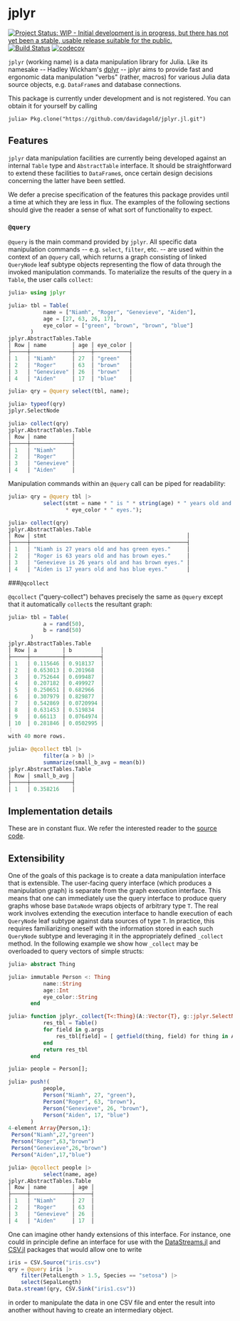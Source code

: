 # jplyr

[![Project Status: WIP - Initial development is in progress, but there has not yet been a stable, usable release suitable for the public.](http://www.repostatus.org/badges/latest/wip.svg)](http://www.repostatus.org/#wip) [![Build Status](https://travis-ci.org/davidagold/jplyr.jl.svg?branch=master)](https://travis-ci.org/davidagold/jplyr.jl)
[![codecov](https://codecov.io/gh/davidagold/jplyr.jl/branch/master/graph/badge.svg)](https://codecov.io/gh/davidagold/jplyr.jl)


`jplyr` (working name) is a data manipulation library for Julia. Like its namesake -- Hadley Wickham's [dplyr](https://github.com/hadley/dplyr) -- jplyr aims to provide fast and ergonomic data manipulation "verbs" (rather, macros) for various Julia data source objects, e.g. `DataFrame`s and database connections.

This package is currently under development and is not registered. You can obtain it for yourself by calling
```
julia> Pkg.clone("https://github.com/davidagold/jplyr.jl.git")
```

## Features

`jplyr` data manipulation facilities are currently being developed against an internal `Table` type and `AbstractTable` interface. It should be straightforward to extend these facilities to `DataFrame`s, once certain design decisions concerning the latter have been settled.

We defer a precise specification of the features this package provides until a time at which they are less in flux. The examples of the following sections should give the reader a sense of what sort of functionality to expect.

### `@query`

`@query` is the main command provided by `jplyr`. All specific data manipulation commands -- e.g. `select`, `filter`, etc. -- are used within the context of an `@query` call, which returns a graph consisting of linked `QueryNode` leaf subtype objects representing the flow of data through the invoked manipulation commands. To materialize the results of the query in a `Table`, the user calls `collect`:

```julia
julia> using jplyr

julia> tbl = Table(
           name = ["Niamh", "Roger", "Genevieve", "Aiden"],
           age = [27, 63, 26, 17],
           eye_color = ["green", "brown", "brown", "blue"]
       )
jplyr.AbstractTables.Table
│ Row │ name        │ age │ eye_color │
├─────┼─────────────┼─────┼───────────┤
│ 1   │ "Niamh"     │ 27  │ "green"   │
│ 2   │ "Roger"     │ 63  │ "brown"   │
│ 3   │ "Genevieve" │ 26  │ "brown"   │
│ 4   │ "Aiden"     │ 17  │ "blue"    │

julia> qry = @query select(tbl, name);

julia> typeof(qry)
jplyr.SelectNode

julia> collect(qry)
jplyr.AbstractTables.Table
│ Row │ name        │
├─────┼─────────────┤
│ 1   │ "Niamh"     │
│ 2   │ "Roger"     │
│ 3   │ "Genevieve" │
│ 4   │ "Aiden"     │
```
Manipulation commands within an `@query` call can be piped for readability:

```julia
julia> qry = @query tbl |>
           select(stmt = name * " is " * string(age) * " years old and has "
                  * eye_color * " eyes.");

julia> collect(qry)
jplyr.AbstractTables.Table
│ Row │ stmt                                            │
├─────┼─────────────────────────────────────────────────┤
│ 1   │ "Niamh is 27 years old and has green eyes."     │
│ 2   │ "Roger is 63 years old and has brown eyes."     │
│ 3   │ "Genevieve is 26 years old and has brown eyes." │
│ 4   │ "Aiden is 17 years old and has blue eyes."      │

```

###`@qcollect`

`@qcollect` ("query-collect") behaves precisely the same as `@query` except that it automatically `collect`s the resultant graph:

```julia
julia> tbl = Table(
           a = rand(50),
           b = rand(50)
       )
jplyr.AbstractTables.Table
│ Row │ a        │ b         │
├─────┼──────────┼───────────┤
│ 1   │ 0.115646 │ 0.918137  │
│ 2   │ 0.653013 │ 0.201968  │
│ 3   │ 0.752644 │ 0.699487  │
│ 4   │ 0.207182 │ 0.499927  │
│ 5   │ 0.250651 │ 0.682966  │
│ 6   │ 0.307979 │ 0.829877  │
│ 7   │ 0.542869 │ 0.0720994 │
│ 8   │ 0.631453 │ 0.519834  │
│ 9   │ 0.66113  │ 0.0764974 │
│ 10  │ 0.281846 │ 0.0502995 │
⋮
with 40 more rows.

julia> @qcollect tbl |>
           filter(a > b) |>
           summarize(small_b_avg = mean(b))
jplyr.AbstractTables.Table
│ Row │ small_b_avg │
├─────┼─────────────┤
│ 1   │ 0.358216    │
```


## Implementation details

These are in constant flux. We refer the interested reader to the [source code](https://github.com/davidagold/jplyr.jl/tree/master/src).

## Extensibility

One of the goals of this package is to create a data manipulation interface that is extensible. The user-facing query interface (which produces a manipulation graph) is separate from the graph execution interface. This means that one can immediately use the query interface to produce query graphs whose base `DataNode` wraps objects of arbitrary type `T`. The real work involves extending the execution interface to handle execution of each `QueryNode` leaf subtype against data sources of type `T`. In practice, this requires familiarizing oneself with the information stored in each such `QueryNode` subtype and leveraging it in the appropriately defined `_collect` method. In the following example we show how `_collect` may be overloaded to query vectors of simple structs:
```julia
julia> abstract Thing

julia> immutable Person <: Thing
           name::String
           age::Int
           eye_color::String
       end

julia> function jplyr._collect{T<:Thing}(A::Vector{T}, g::jplyr.SelectNode)
           res_tbl = Table()
           for field in g.args
               res_tbl[field] = [ getfield(thing, field) for thing in A ]
           end
           return res_tbl
       end

julia> people = Person[];

julia> push!(
           people,
           Person("Niamh", 27, "green"),
           Person("Roger", 63, "brown"),
           Person("Genevieve", 26, "brown"),
           Person("Aiden", 17, "blue")
       )
4-element Array{Person,1}:
 Person("Niamh",27,"green")    
 Person("Roger",63,"brown")    
 Person("Genevieve",26,"brown")
 Person("Aiden",17,"blue")     

julia> @qcollect people |>
           select(name, age)
jplyr.AbstractTables.Table
│ Row │ name        │ age │
├─────┼─────────────┼─────┤
│ 1   │ "Niamh"     │ 27  │
│ 2   │ "Roger"     │ 63  │
│ 3   │ "Genevieve" │ 26  │
│ 4   │ "Aiden"     │ 17  │

```
One can imagine other handy extensions of this interface. For instance, one could in principle define an interface for use with the [DataStreams.jl](https://github.com/JuliaData/DataStreams.jl) and [CSV.jl](https://github.com/JuliaData/CSV.jl) packages that would allow one to write
```julia
iris = CSV.Source("iris.csv")
qry = @query iris |>
    filter(PetalLength > 1.5, Species == "setosa") |>
    select(SepalLength)
Data.stream!(qry, CSV.Sink("iris1.csv"))
```
in order to manipulate the data in one CSV file and enter the result into another without having to create an intermediary object.
